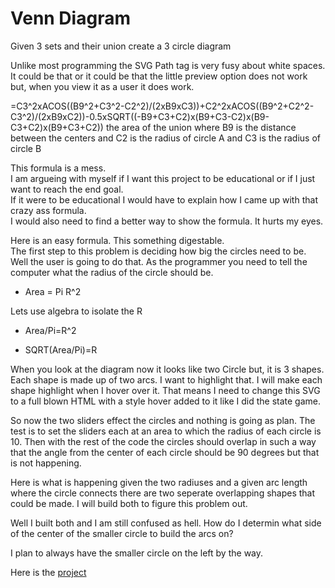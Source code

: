 
# Venn Diagram

Given 3 sets and their union create a 3 circle diagram

Unlike most programming the SVG Path tag is very fusy about white spaces. It could be that or it could be that the little preview option does not work but, when you view it as a user it does work.

=C3^2xACOS((B9^2+C3^2-C2^2)/(2xB9xC3))+C2^2xACOS((B9^2+C2^2-C3^2)/(2xB9xC2))-0.5xSQRT((-B9+C3+C2)x(B9+C3-C2)x(B9-C3+C2)x(B9+C3+C2))
the area of the union where B9 is the distance between the centers and C2 is the radius of circle A and C3 is the radius of circle B

This formula is a mess.  
I am argueing with myself if I want this project to be educational or if I just want to reach the end goal.  
If it were to be educational I would have to explain how I came up with that crazy ass formula.  
I would also need to find a better way to show the formula.  It hurts my eyes.

Here is an easy formula. This something digestable.  
The first step to this problem is deciding how big the circles need to be.  
Well the user is going to do that.
As the programmer you need to tell the computer what the radius of the circle should be.

* Area = Pi R^2

Lets use algebra to isolate the R

* Area/Pi=R^2

* SQRT(Area/Pi)=R


When you look at the diagram now it looks like two Circle but, it is 3 shapes.
Each shape is made up of two arcs.  I want to highlight that.
I will make each shape highlight when I hover over it.  That means I need to change this SVG to 
a full blown HTML with a style hover added to it like I did the state game.

So now the two sliders effect the circles and nothing is going as plan.
The test is to set the sliders each at an area to which the radius of each circle is 10.
Then with the rest of the code the circles should overlap in such a way 
that the angle from the center of each circle should be 90 degrees but that is not happening.  

Here is what is happening given the two radiuses and a given arc length where the circle connects 
there are two seperate overlapping shapes that could be made.  I will build both to figure this problem out. 

Well I built both and I am still confused as hell. How do I determin what side of the center of the smaller circle to build the arcs on?

I plan to always have the smaller circle on the left by the way.

Here is the [project](https://theowlseye.github.io/VennDiagram/VennDiagram.html)
